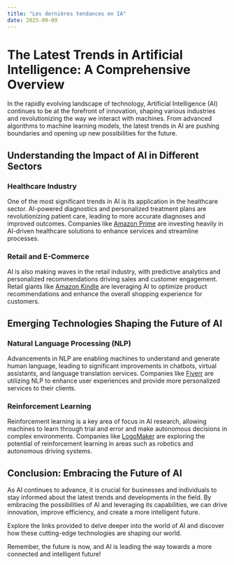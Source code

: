 ```yaml
---
title: "Les dernières tendances en IA"
date: 2025-09-09
---
```


# The Latest Trends in Artificial Intelligence: A Comprehensive Overview

In the rapidly evolving landscape of technology, Artificial Intelligence (AI) continues to be at the forefront of innovation, shaping various industries and revolutionizing the way we interact with machines. From advanced algorithms to machine learning models, the latest trends in AI are pushing boundaries and opening up new possibilities for the future.

## Understanding the Impact of AI in Different Sectors

### Healthcare Industry
One of the most significant trends in AI is its application in the healthcare sector. AI-powered diagnostics and personalized treatment plans are revolutionizing patient care, leading to more accurate diagnoses and improved outcomes. Companies like [Amazon Prime](https://www.amazon.fr/amazonprime?_encoding=UTF8&primeCampaignId=prime_assoc_ft&tag=zenzen0d-21France) are investing heavily in AI-driven healthcare solutions to enhance services and streamline processes.

### Retail and E-Commerce
AI is also making waves in the retail industry, with predictive analytics and personalized recommendations driving sales and customer engagement. Retail giants like [Amazon Kindle](https://www.amazon.fr/kindle-dbs/hz/signup?tag=zenzen0d-21France) are leveraging AI to optimize product recommendations and enhance the overall shopping experience for customers.

## Emerging Technologies Shaping the Future of AI

### Natural Language Processing (NLP)
Advancements in NLP are enabling machines to understand and generate human language, leading to significant improvements in chatbots, virtual assistants, and language translation services. Companies like [Fiverr](https://go.fiverr.com/visit/?bta=1071918&brand=fiverrmarketplace) are utilizing NLP to enhance user experiences and provide more personalized services to their clients.

### Reinforcement Learning
Reinforcement learning is a key area of focus in AI research, allowing machines to learn through trial and error and make autonomous decisions in complex environments. Companies like [LogoMaker](https://go.fiverr.com/visit/?bta=1071918&brand=logomaker) are exploring the potential of reinforcement learning in areas such as robotics and autonomous driving systems.

## Conclusion: Embracing the Future of AI

As AI continues to advance, it is crucial for businesses and individuals to stay informed about the latest trends and developments in the field. By embracing the possibilities of AI and leveraging its capabilities, we can drive innovation, improve efficiency, and create a more intelligent future.

Explore the links provided to delve deeper into the world of AI and discover how these cutting-edge technologies are shaping our world.

Remember, the future is now, and AI is leading the way towards a more connected and intelligent future!